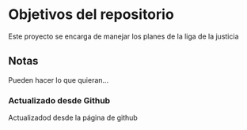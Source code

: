 # Objetivos del repositorio

Este proyecto se encarga de manejar los planes de la liga de la justicia


## Notas
Pueden hacer lo que quieran...

### Actualizado desde Github
Actualizadod desde la página de github
